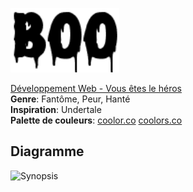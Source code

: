 ![BOO](https://github.com/Meli0305/Vous-etes-le-heros-Boo/blob/main/assets/BOO.png)


[Développement Web - Vous êtes le héros](https://smnarnold.com/projets/vous-etes-le-heros) <br>
**Genre**: Fantôme, Peur, Hanté <br>
**Inspiration**: Undertale <br>
**Palette de couleurs**: [coolor.co](https://coolors.co/palette/f8f9fa-e9ecef-dee2e6-ced4da-adb5bd-6c757d-495057-343a40-212529)
[coolors.co](https://coolors.co/palette/cee5f2-accbe1-7c98b3-637081-536b78)

## Diagramme
![Synopsis](/papanikolaou_alexia_ps1_1/assets/synopsis.drawio.png)
